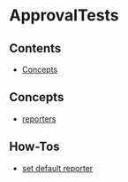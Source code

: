 # ApprovalTests

<!-- toc -->
## Contents

  * [Concepts](#concepts)<!-- endToc -->

## Concepts

* [reporters](./reference/reporters.md)

## How-Tos

* [set default reporter](./how-tos/set-default-reporter.md)
